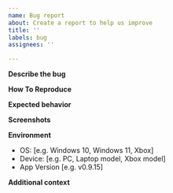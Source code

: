 ```yaml
---
name: Bug report
about: Create a report to help us improve
title: ''
labels: bug
assignees: ''

---
```


**Describe the bug**
<!-- A clear and concise description of what the bug is. -->

**How To Reproduce**
<!-- 
Steps to reproduce the behavior:
1. Go to '...'
2. Click on '....'
3. Scroll down to '....'
4. See error
 -->

**Expected behavior**
<!-- A clear and concise description of what you expected to happen. -->

**Screenshots**
<!-- If applicable, add screenshots to help explain your problem. -->

**Environment**
<!-- What you run the app on. Please provide as much info as possible. -->
 - OS: [e.g. Windows 10, Windows 11, Xbox]
 - Device: [e.g. PC, Laptop model, Xbox model]
 - App Version [e.g. v0.9.15]

**Additional context**
<!-- Add any other context about the problem here. -->
